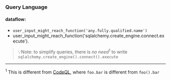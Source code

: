 ### Query Language

#### dataflow:

- `user_input_might_reach_function('any.fully.qualified.name')`
- user_input_might_reach_function('sqlalchemy.create_engine.connect.execute').

> 💡Note: to simplify queries, there is *no need*<sup>1</sup> to write  
> `sqlalchemy.create_engine().connect().execute`

---

<sup>1</sup> This is different from [CodeQL][1], where `foo.bar` is different from `foo().bar`

[1]: https://codeql.github.com/